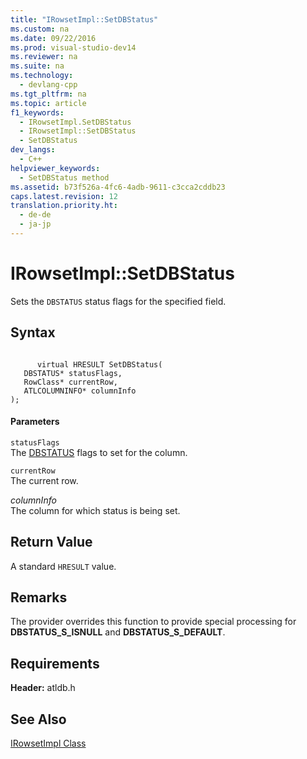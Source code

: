 ```yaml
---
title: "IRowsetImpl::SetDBStatus"
ms.custom: na
ms.date: 09/22/2016
ms.prod: visual-studio-dev14
ms.reviewer: na
ms.suite: na
ms.technology: 
  - devlang-cpp
ms.tgt_pltfrm: na
ms.topic: article
f1_keywords: 
  - IRowsetImpl.SetDBStatus
  - IRowsetImpl::SetDBStatus
  - SetDBStatus
dev_langs: 
  - C++
helpviewer_keywords: 
  - SetDBStatus method
ms.assetid: b73f526a-4fc6-4adb-9611-c3cca2cddb23
caps.latest.revision: 12
translation.priority.ht: 
  - de-de
  - ja-jp
---
```

# IRowsetImpl::SetDBStatus
Sets the `DBSTATUS` status flags for the specified field.  
  
## Syntax  
  
```  
  
      virtual HRESULT SetDBStatus(  
   DBSTATUS* statusFlags,  
   RowClass* currentRow,  
   ATLCOLUMNINFO* columnInfo   
);  
```  
  
#### Parameters  
 `statusFlags`  
 The [DBSTATUS](https://msdn.microsoft.com/en-us/library/ms722617.aspx) flags to set for the column.  
  
 `currentRow`  
 The current row.  
  
 *columnInfo*  
 The column for which status is being set.  
  
## Return Value  
 A standard `HRESULT` value.  
  
## Remarks  
 The provider overrides this function to provide special processing for **DBSTATUS_S_ISNULL** and **DBSTATUS_S_DEFAULT**.  
  
## Requirements  
 **Header:** atldb.h  
  
## See Also  
 [IRowsetImpl Class](../vs140/irowsetimpl-class.md)